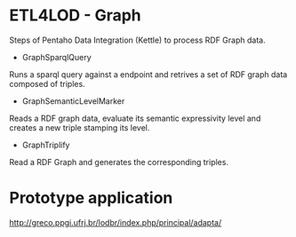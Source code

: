 ETL4LOD - Graph
===============

Steps of Pentaho Data Integration (Kettle) to process RDF Graph data.

* GraphSparqlQuery

Runs a sparql query against a endpoint and retrives a set of RDF graph data composed of triples. 


* GraphSemanticLevelMarker

Reads a RDF graph data, evaluate its semantic expressivity level and creates a new triple stamping its level.


* GraphTriplify

Read a RDF Graph and generates the corresponding triples.

Prototype application
=====================
http://greco.ppgi.ufrj.br/lodbr/index.php/principal/adapta/
